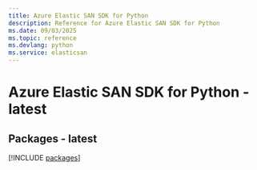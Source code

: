 ```yaml
---
title: Azure Elastic SAN SDK for Python
description: Reference for Azure Elastic SAN SDK for Python
ms.date: 09/03/2025
ms.topic: reference
ms.devlang: python
ms.service: elasticsan
---
```

# Azure Elastic SAN SDK for Python - latest
## Packages - latest
[!INCLUDE [packages](elastic-san-index.md)]